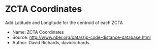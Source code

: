 # ZCTA Coordinates

Add Latitude and Longitude for the centroid of each ZCTA

* Name: ZCTA Coordinates
* Source: http://www.nber.org/data/zip-code-distance-database.html
* Author: David Richards, davidrichards

